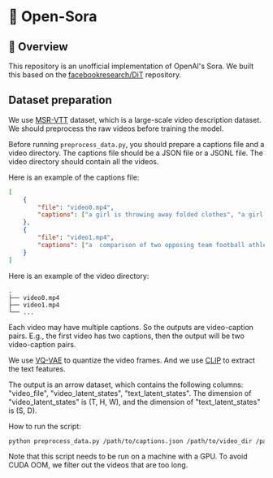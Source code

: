 # 🎥 Open-Sora

## 📍 Overview

This repository is an unofficial implementation of OpenAI's Sora. We built this based on the [facebookresearch/DiT](https://github.com/facebookresearch/DiT) repository.

## Dataset preparation

We use [MSR-VTT](https://cove.thecvf.com/datasets/839) dataset, which is a large-scale video description dataset. We should preprocess the raw videos before training the model.

Before running `preprocess_data.py`, you should prepare a captions file and a video directory. The captions file should be a JSON file or a JSONL file. The video directory should contain all the videos.

Here is an example of the captions file:

```json
[
    {
        "file": "video0.mp4",
        "captions": ["a girl is throwing away folded clothes", "a girl throwing cloths around"]
    },
    {
        "file": "video1.mp4",
        "captions": ["a  comparison of two opposing team football athletes"]    
    }
]
```

Here is an example of the video directory:

```
.
├── video0.mp4
├── video1.mp4
└── ...
```

Each video may have multiple captions. So the outputs are video-caption pairs. E.g., the first video has two captions, then the output will be two video-caption pairs.

We use [VQ-VAE](https://github.com/wilson1yan/VideoGPT/) to quantize the video frames. And we use [CLIP](https://huggingface.co/docs/transformers/model_doc/clip#clip) to extract the text features.

The output is an arrow dataset, which contains the following columns: "video_file", "video_latent_states", "text_latent_states". The dimension of "video_latent_states" is (T, H, W), and the dimension of "text_latent_states" is (S, D).

How to run the script:

```bash
python preprocess_data.py /path/to/captions.json /path/to/video_dir /path/to/output_dir
```

Note that this script needs to be run on a machine with a GPU. To avoid CUDA OOM, we filter out the videos that are too long.
